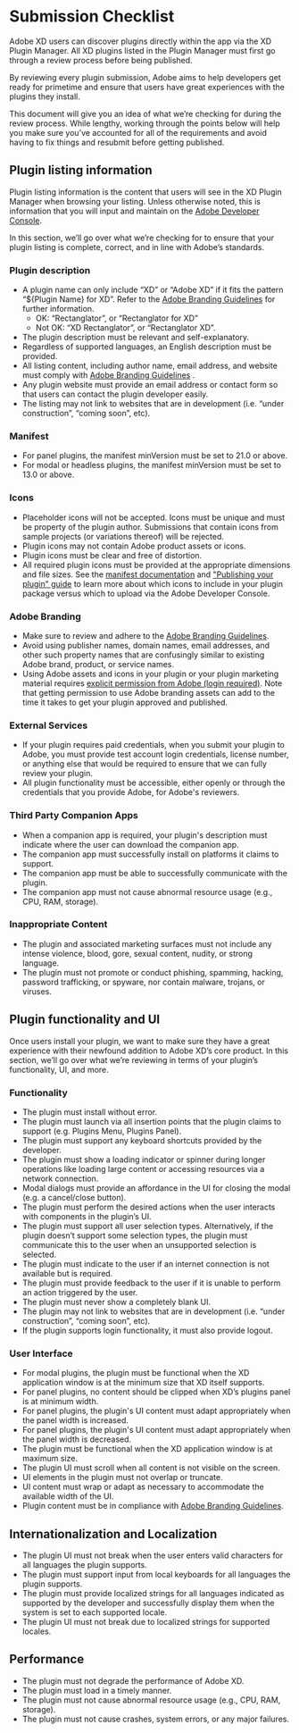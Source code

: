 # Submission Checklist

Adobe XD users can discover plugins directly within the app via the XD Plugin Manager. All XD plugins listed in the Plugin Manager must first go through a review process before being published.

By reviewing every plugin submission, Adobe aims to help developers get ready for primetime and ensure that users have great experiences with the plugins they install.

This document will give you an idea of what we’re checking for during the review process. While lengthy, working through the points below will help you make sure you’ve accounted for all of the requirements and avoid having to fix things and resubmit before getting published.

## Plugin listing information

Plugin listing information is the content that users will see in the XD Plugin Manager when browsing your listing. Unless otherwise noted, this is information that you will input and maintain on the [Adobe Developer Console](https://console.adobe.io/projects).

In this section, we’ll go over what we’re checking for to ensure that your plugin listing is complete, correct, and in line with Adobe’s standards.

### Plugin description

- A plugin name can only include “XD” or “Adobe XD” if it fits the pattern “\${Plugin Name} for XD”. Refer to the [Adobe Branding Guidelines](https://partners.adobe.com/content/dam/tep_assets/public/public_1/documents/Adobe-Creative-Cloud-Developer-Brand-Guide-062218.pdf) for further information.
  - OK: “Rectanglator”, or “Rectanglator for XD”
  - Not OK: “XD Rectanglator”, or “Rectanglator XD”.
- The plugin description must be relevant and self-explanatory.
- Regardless of supported languages, an English description must be provided.
- All listing content, including author name, email address, and website must comply with [Adobe Branding Guidelines](https://partners.adobe.com/content/dam/tep_assets/public/public_1/documents/Adobe-Creative-Cloud-Developer-Brand-Guide-062218.pdf) .
- Any plugin website must provide an email address or contact form so that users can contact the plugin developer easily.
- The listing may not link to websites that are in development (i.e. “under construction”, “coming soon”, etc).

### Manifest

- For panel plugins, the manifest minVersion must be set to 21.0 or above.
- For modal or headless plugins, the manifest minVersion must be set to 13.0 or above.

### Icons

- Placeholder icons will not be accepted. Icons must be unique and must be property of the plugin author. Submissions that contain icons from sample projects (or variations thereof) will be rejected.
- Plugin icons may not contain Adobe product assets or icons.
- Plugin icons must be clear and free of distortion.
- All required plugin icons must be provided at the appropriate dimensions and file sizes. See the [manifest documentation](https://adobexdplatform.com/plugin-docs/reference/structure/manifest.html) and ["Publishing your plugin" guide](https://adobexdplatform.com/plugin-docs/distribution/how-to-submit-to-plugin-manager.html) to learn more about which icons to include in your plugin package versus which to upload via the Adobe Developer Console.

### Adobe Branding

- Make sure to review and adhere to the [Adobe Branding Guidelines](https://partners.adobe.com/content/dam/tep_assets/public/public_1/documents/Adobe-Creative-Cloud-Developer-Brand-Guide-062218.pdf).
- Avoid using publisher names, domain names, email addresses, and other such property names that are confusingly similar to existing Adobe brand, product, or service names.
- Using Adobe assets and icons in your plugin or your plugin marketing material requires [explicit permission from Adobe (login required)](https://partners.adobe.com/exchangeprogram/creativecloud/marketing.html). Note that getting permission to use Adobe branding assets can add to the time it takes to get your plugin approved and published.

### External Services

- If your plugin requires paid credentials, when you submit your plugin to Adobe, you must provide test account login credentials, license number, or anything else that would be required to ensure that we can fully review your plugin.
- All plugin functionality must be accessible, either openly or through the credentials that you provide Adobe, for Adobe's reviewers.

### Third Party Companion Apps

- When a companion app is required, your plugin's description must indicate where the user can download the companion app.
- The companion app must successfully install on platforms it claims to support.
- The companion app must be able to successfully communicate with the plugin.
- The companion app must not cause abnormal resource usage (e.g., CPU, RAM, storage).

### Inappropriate Content

- The plugin and associated marketing surfaces must not include any intense violence, blood, gore, sexual content, nudity, or strong language.
- The plugin must not promote or conduct phishing, spamming, hacking, password trafficking, or spyware, nor contain malware, trojans, or viruses.

## Plugin functionality and UI

Once users install your plugin, we want to make sure they have a great experience with their newfound addition to Adobe XD’s core product. In this section, we’ll go over what we’re reviewing in terms of your plugin’s functionality, UI, and more.

### Functionality

- The plugin must install without error.
- The plugin must launch via all insertion points that the plugin claims to support (e.g. Plugins Menu, Plugins Panel).
- The plugin must support any keyboard shortcuts provided by the developer.
- The plugin must show a loading indicator or spinner during longer operations like loading large content or accessing resources via a network connection.
- Modal dialogs must provide an affordance in the UI for closing the modal (e.g. a cancel/close button).
- The plugin must perform the desired actions when the user interacts with components in the plugin’s UI.
- The plugin must support all user selection types. Alternatively, if the plugin doesn’t support some selection types, the plugin must communicate this to the user when an unsupported selection is selected.
- The plugin must indicate to the user if an internet connection is not available but is required.
- The plugin must provide feedback to the user if it is unable to perform an action triggered by the user.
- The plugin must never show a completely blank UI.
- The plugin may not link to websites that are in development (i.e. “under construction”, “coming soon”, etc).
- If the plugin supports login functionality, it must also provide logout.

### User Interface

- For modal plugins, the plugin must be functional when the XD application window is at the minimum size that XD itself supports.
- For panel plugins, no content should be clipped when XD’s plugins panel is at minimum width.
- For panel plugins, the plugin's UI content must adapt appropriately when the panel width is increased.
- For panel plugins, the plugin's UI content must adapt appropriately when the panel width is decreased.
- The plugin must be functional when the XD application window is at maximum size.
- The plugin UI must scroll when all content is not visible on the screen.
- UI elements in the plugin must not overlap or truncate.
- UI content must wrap or adapt as necessary to accommodate the available width of the UI.
- Plugin content must be in compliance with [Adobe Branding Guidelines](https://partners.adobe.com/content/dam/tep_assets/public/public_1/documents/Adobe-Creative-Cloud-Developer-Brand-Guide-062218.pdf).

## Internationalization and Localization

- The plugin UI must not break when the user enters valid characters for all languages the plugin supports.
- The plugin must support input from local keyboards for all languages the plugin supports.
- The plugin must provide localized strings for all languages indicated as supported by the developer and successfully display them when the system is set to each supported locale.
- The plugin UI must not break due to localized strings for supported locales.

## Performance

- The plugin must not degrade the performance of Adobe XD.
- The plugin must load in a timely manner.
- The plugin must not cause abnormal resource usage (e.g., CPU, RAM, storage).
- The plugin must not cause crashes, system errors, or any major failures.

